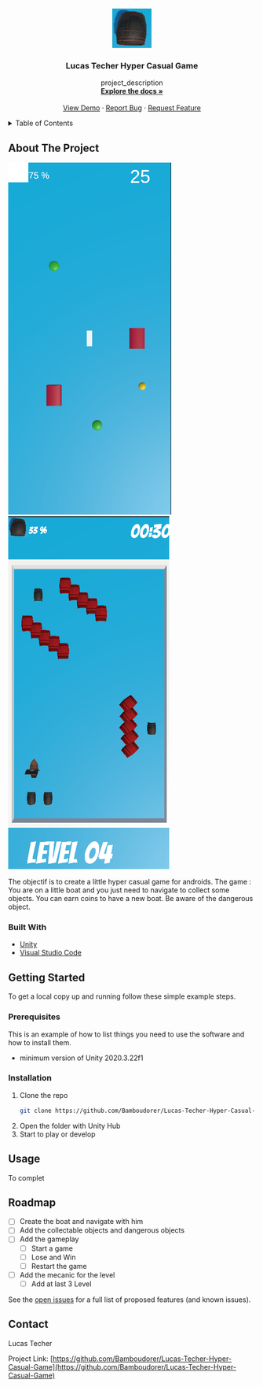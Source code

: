 <!-- To add when it will be open source -->
<!--
[![Contributors][contributors-shield]][contributors-url]
[![Forks][forks-shield]][forks-url]
[![Stargazers][stars-shield]][stars-url]
[![Issues][issues-shield]][issues-url]
[![MIT License][license-shield]][license-url]
[![LinkedIn][linkedin-shield]][linkedin-url]
-->


<!-- PROJECT LOGO -->
<br />
<div align="center">
  <a href="https://github.com/Bamboudorer/Lucas-Techer-Hyper-Casual-Game">
    <img src="Screenshots/Screenshot02.png" alt="Logo" width="80" height="80">
  </a>

<h3 align="center">Lucas Techer Hyper Casual Game</h3>

  <p align="center">
    project_description
    <br />
    <a href="https://github.com/Bamboudorer/Lucas-Techer-Hyper-Casual-Game"><strong>Explore the docs »</strong></a>
    <br />
    <br />
    <a href="https://github.com/Bamboudorer/Lucas-Techer-Hyper-Casual-Game">View Demo</a>
    ·
    <a href="https://github.com/Bamboudorer/Lucas-Techer-Hyper-Casual-Game/issues">Report Bug</a>
    ·
    <a href="https://github.com/Bamboudorer/Lucas-Techer-Hyper-Casual-Game/issues">Request Feature</a>
  </p>
</div>



<!-- TABLE OF CONTENTS -->
<details>
  <summary>Table of Contents</summary>
  <ol>
    <li>
      <a href="#about-the-project">About The Project</a>
      <ul>
        <li><a href="#built-with">Built With</a></li>
      </ul>
    </li>
    <li>
      <a href="#getting-started">Getting Started</a>
      <ul>
        <li><a href="#prerequisites">Prerequisites</a></li>
        <li><a href="#installation">Installation</a></li>
      </ul>
    </li>
    <li><a href="#usage">Usage</a></li>
    <li><a href="#roadmap">Roadmap</a></li>
    <li><a href="#contributing">Contributing</a></li>
    <li><a href="#license">License</a></li>
    <li><a href="#contact">Contact</a></li>
    <li><a href="#acknowledgments">Acknowledgments</a></li>
  </ol>
</details>



<!-- ABOUT THE PROJECT -->
## About The Project

[![Product Name Screen Shot][product-screenshot]](https://example.com)
[![Product Name Screen Shot][product-screenshot03]](https://example.com)

The objectif is to create a little hyper casual game for androids. The game : </br>
You  are on a little boat and you just need to navigate to collect some objects.
You can earn coins to have a new boat. Be aware of the dangerous object.



### Built With

* [Unity](https://unity.com)
* [Visual Studio Code](https://code.visualstudio.com)



<!-- GETTING STARTED -->
## Getting Started

To get a local copy up and running follow these simple example steps.

### Prerequisites

This is an example of how to list things you need to use the software and how to install them.
* minimum version of Unity 2020.3.22f1

### Installation

1. Clone the repo
   ```sh
   git clone https://github.com/Bamboudorer/Lucas-Techer-Hyper-Casual-Game.git
   ```
2. Open the folder with Unity Hub
3. Start to play or develop

<!-- Back To Top -->
<!-- <p align="right">(<a href="#top">back to top</a>)</p> -->



<!-- USAGE EXAMPLES -->
## Usage

To complet

<!-- To complete
_For more examples, please refer to the [Documentation](https://example.com)_
-->



<!-- ROADMAP -->
## Roadmap

- [ ] Create the boat and navigate with him
- [ ] Add the collectable objects and dangerous objects
- [ ] Add the gameplay
    - [ ] Start a game
    - [ ] Lose and Win
    - [ ] Restart the game
- [ ] Add the mecanic for the level
    - [ ]  Add at last 3 Level

See the [open issues](https://github.com/Bamboudorer/Lucas-Techer-Hyper-Casual-Game/issues) for a full list of proposed features (and known issues).



<!-- CONTRIBUTING -->
<!-- To uncomment in open source mod
## Contributing

Contributions are what make the open source community such an amazing place to learn, inspire, and create. Any contributions you make are **greatly appreciated**.

If you have a suggestion that would make this better, please fork the repo and create a pull request. You can also simply open an issue with the tag "enhancement".
Don't forget to give the project a star! Thanks again!

1. Fork the Project
2. Create your Feature Branch (`git checkout -b feature/AmazingFeature`)
3. Commit your Changes (`git commit -m 'Add some AmazingFeature'`)
4. Push to the Branch (`git push origin feature/AmazingFeature`)
5. Open a Pull Request

-->


<!-- LICENSE -->
<!-- To uncomment in open source mod
## License

Distributed under the MIT License. See `LICENSE.txt` for more information.

-->


<!-- CONTACT -->
## Contact

Lucas Techer  <!-- email -->

Project Link: [https://github.com/Bamboudorer/Lucas-Techer-Hyper-Casual-Game](https://github.com/Bamboudorer/Lucas-Techer-Hyper-Casual-Game)



<!-- ACKNOWLEDGMENTS -->
<!-- To uncomment in open source mod
## Acknowledgments

* []()
* []()
* []()

-->


<!-- MARKDOWN LINKS & IMAGES -->
<!-- https://www.markdownguide.org/basic-syntax/#reference-style-links -->
[contributors-shield]: https://img.shields.io/github/contributors/Bamboudorer/Lucas-Techer-Hyper-Casual-Game.svg?style=for-the-badge
[contributors-url]: https://github.com/Bamboudorer/Lucas-Techer-Hyper-Casual-Game/graphs/contributors
[forks-shield]: https://img.shields.io/github/forks/Bamboudorer/Lucas-Techer-Hyper-Casual-Game.svg?style=for-the-badge
[forks-url]: https://github.com/Bamboudorer/Lucas-Techer-Hyper-Casual-Game/network/members
[stars-shield]: https://img.shields.io/github/stars/Bamboudorer/Lucas-Techer-Hyper-Casual-Game.svg?style=for-the-badge
[stars-url]: https://github.com/Bamboudorer/Lucas-Techer-Hyper-Casual-Game/stargazers
[issues-shield]: https://img.shields.io/github/issues/Bamboudorer/Lucas-Techer-Hyper-Casual-Game.svg?style=for-the-badge
[issues-url]: https://github.com/Bamboudorer/Lucas-Techer-Hyper-Casual-Game/issues
[license-shield]: https://img.shields.io/github/license/Bamboudorer/Lucas-Techer-Hyper-Casual-Game.svg?style=for-the-badge
[license-url]: https://github.com/Bamboudorer/Lucas-Techer-Hyper-Casual-Game/blob/master/LICENSE.txt
[linkedin-shield]: https://img.shields.io/badge/-LinkedIn-black.svg?style=for-the-badge&logo=linkedin&colorB=555
[linkedin-url]: https://linkedin.com/in/lucas-techer
[product-screenshot]: Screenshots/Screenshot01.png
[product-screenshot03]: Screenshots/Screenshot03.png
